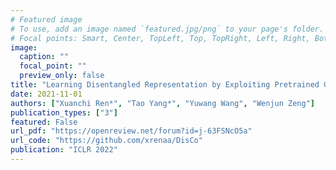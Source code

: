 ```yaml
---
# Featured image
# To use, add an image named `featured.jpg/png` to your page's folder.
# Focal points: Smart, Center, TopLeft, Top, TopRight, Left, Right, BottomLeft, Bottom, BottomRight.
image:
  caption: ""
  focal_point: ""
  preview_only: false
title: "Learning Disentangled Representation by Exploiting Pretrained Generative Models: A Contrastive Learning View"
date: 2021-11-01
authors: ["Xuanchi Ren*", "Tao Yang*", "Yuwang Wang", "Wenjun Zeng"]
publication_types: ["3"]
featured: False
url_pdf: "https://openreview.net/forum?id=j-63FSNcO5a"
url_code: "https://github.com/xrenaa/DisCo"
publication: "ICLR 2022"
---
```


